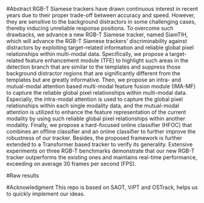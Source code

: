 #Abstract
RGB-T Siamese trackers have drawn continuous interest in recent years due to their proper trade-off between accuracy and speed. However, they are sensitive to the background distractors in some challenging cases, thereby inducing unreliable response positions. To overcome such drawbacks, we advance a new RGB-T Siamese tracker, named SiamTIH, which will advance the RGB-T Siamese trackers’ discriminability against distractors by exploiting target-related information and reliable global pixel relationships within multi-modal data.  Specifically, we propose a target-related feature enhancement module (TFE) to highlight such areas in the detection branch that are similar to the templates and suppress those background distractor regions that are significantly different from the templates but are greatly informative. Then, we propose an intra- and mutual-modal attention based multi-modal feature fusion module (IMA-MF) to capture the reliable global pixel relationships within multi-modal data. Especially, the intra-modal attention is used to capture the global pixel relationships within each single modality data, and the mutual-modal attention is utilized to enhance the feature representation of the current modality by using such reliable global pixel relationships within another modality. Finally, we propose a hard-focused online classifier (HFOC) that combines an offline classifier and an online classifier to further improve the robustness of our tracker. Besides, the proposed framework is further extended to a Transformer based tracker to verify its generality. Extensive experiments on three RGB-T benchmarks demonstrate that our new RGB-T tracker outperforms the existing ones and maintains real-time performance, exceeding on average 30 frames per second (FPS). 

#Raw results

#Acknowledgment
This repo is based on SAOT, ViPT and OSTrack, helps us to quickly implement our ideas.
